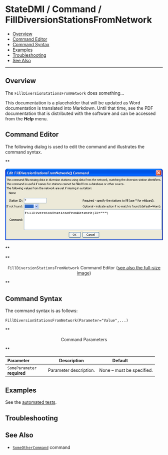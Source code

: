 # StateDMI / Command / FillDiversionStationsFromNetwork #

* [Overview](#overview)
* [Command Editor](#command-editor)
* [Command Syntax](#command-syntax)
* [Examples](#examples)
* [Troubleshooting](#troubleshooting)
* [See Also](#see-also)

-------------------------

## Overview ##

The `FillDiversionStationsFromNetwork` does something...

This documentation is a placeholder that will be updated as Word documentation is translated into Markdown.
Until that time, see the PDF documentation that is distributed with the software and can be accessed
from the ***Help*** menu.

## Command Editor ##

The following dialog is used to edit the command and illustrates the command syntax.

**<p style="text-align: center;">
![FillDiversionStationsFromNetwork](FillDiversionStationsFromNetwork.png)
</p>**

**<p style="text-align: center;">
`FillDiversionStationsFromNetwork` Command Editor (<a href="../FillDiversionStationsFromNetwork.png">see also the full-size image</a>)
</p>**

## Command Syntax ##

The command syntax is as follows:

```text
FillDiversionStationsFromNetwork(Parameter="Value",...)
```
**<p style="text-align: center;">
Command Parameters
</p>**

| **Parameter**&nbsp;&nbsp;&nbsp;&nbsp;&nbsp;&nbsp;&nbsp;&nbsp;&nbsp;&nbsp;&nbsp;&nbsp; | **Description** | **Default**&nbsp;&nbsp;&nbsp;&nbsp;&nbsp;&nbsp;&nbsp;&nbsp;&nbsp;&nbsp; |
| --------------|-----------------|----------------- |
|`SomeParameter`<br>**required**|Parameter description.|None – must be specified.|

## Examples ##

See the [automated tests](https://github.com/OpenCDSS/cdss-app-statedmi-test/tree/master/test/regression/commands/FillDiversionStationsFromNetwork).

## Troubleshooting ##

## See Also ##

* [`SomeOtherCommand`](../SomeOtherCommand/SomeOtherCommand) command
